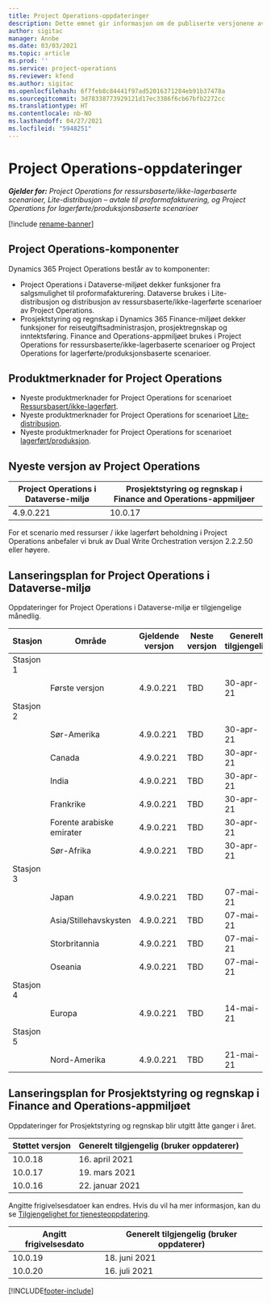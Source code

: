 ```yaml
---
title: Project Operations-oppdateringer
description: Dette emnet gir informasjon om de publiserte versjonene av Dynamics 365 Project Operations.
author: sigitac
manager: Annbe
ms.date: 03/03/2021
ms.topic: article
ms.prod: ''
ms.service: project-operations
ms.reviewer: kfend
ms.author: sigitac
ms.openlocfilehash: 6f7feb8c84441f97ad52016371284eb91b37478a
ms.sourcegitcommit: 3d78338773929121d17ec3386f6cb67bfb2272cc
ms.translationtype: HT
ms.contentlocale: nb-NO
ms.lasthandoff: 04/27/2021
ms.locfileid: "5948251"
---
```

# <a name="project-operations-updates"></a>Project Operations-oppdateringer

_**Gjelder for:** Project Operations for ressursbaserte/ikke-lagerbaserte scenarioer, Lite-distribusjon – avtale til proformafakturering, og Project Operations for lagerførte/produksjonsbaserte scenarioer_

[!include [rename-banner](~/includes/cc-data-platform-banner.md)]

## <a name="project-operations-components"></a>Project Operations-komponenter

Dynamics 365 Project Operations består av to komponenter:

- Project Operations i Dataverse-miljøet dekker funksjoner fra salgsmulighet til proformafakturering. Dataverse brukes i Lite-distribusjon og distribusjon av ressursbaserte/ikke-lagerførte scenarioer av Project Operations.
- Prosjektstyring og regnskap i Dynamics 365 Finance-miljøet dekker funksjoner for reiseutgiftsadministrasjon, prosjektregnskap og inntektsføring. Finance and Operations-appmiljøet brukes i Project Operations for ressursbaserte/ikke-lagerbaserte scenarioer og Project Operations for lagerførte/produksjonsbaserte scenarioer.

## <a name="project-operations-release-notes"></a>Produktmerknader for Project Operations
- Nyeste produktmerknader for Project Operations for scenarioet [Ressursbasert/ikke-lagerført](whats-new-apr-2021-resource-based.md).
- Nyeste produktmerknader for Project Operations for scenarioet [Lite-distribusjon](../pro/whats-new/whats-new-apr-2021-lite.md).
- Nyeste produktmerknader for Project Operations for scenarioet [lagerført/produksjon](../prod-pma/whats-new/whats-new-mar-2021-stocked.md).

## <a name="project-operations-latest-version"></a>Nyeste versjon av Project Operations

| Project Operations i Dataverse-miljø | Prosjektstyring og regnskap i Finance and Operations-appmiljøer | 
| --- | --- |
| 4.9.0.221 | 10.0.17 |

For et scenario med ressurser / ikke lagerført beholdning i Project Operations anbefaler vi bruk av Dual Write Orchestration versjon 2.2.2.50 eller høyere.

## <a name="release-schedule-for-project-operations-on-dataverse-environment"></a>Lanseringsplan for Project Operations i Dataverse-miljø

Oppdateringer for Project Operations i Dataverse-miljø er tilgjengelige månedlig. 

| Stasjon   | Område        | Gjeldende versjon | Neste versjon | Generelt tilgjengelig |
|-----------|---------------|-----------------|--------------|---------------------|
| Stasjon 1 |   &nbsp;      |    &nbsp;       | &nbsp;       |      &nbsp;         |
|   &nbsp;  | Første versjon |  4.9.0.221       | TBD     | 30-apr-21           |
| Stasjon 2 |   &nbsp;      |    &nbsp;       | &nbsp;       |      &nbsp;         |
|   &nbsp;  | Sør-Amerika |  4.9.0.221       | TBD     | 30-apr-21           |
|    &nbsp; | Canada        |  4.9.0.221       | TBD     | 30-apr-21           |
|   &nbsp;  | India         |  4.9.0.221       | TBD     | 30-apr-21           |
|   &nbsp;  | Frankrike         |  4.9.0.221       | TBD     | 30-apr-21           |
|   &nbsp;  | Forente arabiske emirater         |  4.9.0.221       | TBD     | 30-apr-21           |
|   &nbsp;  | Sør-Afrika         |  4.9.0.221       | TBD     | 30-apr-21           |
| Stasjon 3  |      &nbsp;   |     &nbsp;      |     &nbsp;   |      &nbsp;         |
|   &nbsp;  | Japan         |  4.9.0.221       | TBD     | 07-mai-21           |
|   &nbsp;  | Asia/Stillehavskysten  |  4.9.0.221       | TBD     | 07-mai-21           |
|   &nbsp;  | Storbritannia |  4.9.0.221       | TBD     | 07-mai-21           |
|   &nbsp;  | Oseania       |  4.9.0.221       | TBD     | 07-mai-21           |
| Stasjon 4 |     &nbsp;    |     &nbsp;      |     &nbsp;   |      &nbsp;         |
|   &nbsp;  | Europa        |  4.9.0.221       | TBD     | 14-mai-21           |
| Stasjon 5 |     &nbsp;    |     &nbsp;      |     &nbsp;   |      &nbsp;         |
|   &nbsp;  | Nord-Amerika |  4.9.0.221       | TBD     | 21-mai-21           |

## <a name="release-schedule-for-project-management-and-accounting-in-the-finance-and-operations-apps-environment"></a>Lanseringsplan for Prosjektstyring og regnskap i Finance and Operations-appmiljøet

Oppdateringer for Prosjektstyring og regnskap blir utgitt åtte ganger i året.

| Støttet versjon | Generelt tilgjengelig (bruker oppdaterer) |
| --- | --- |
| 10.0.18 | 16. april 2021 |
| 10.0.17 | 19. mars 2021 |
| 10.0.16 | 22. januar 2021 |


Angitte frigivelsesdatoer kan endres. Hvis du vil ha mer informasjon, kan du se [Tilgjengelighet for tjenesteoppdatering](/dynamics365/fin-ops-core/fin-ops/get-started/public-preview-releases?toc=%2fdynamics365%2ffinance%2ftoc.json).

| Angitt frigivelsesdato | Generelt tilgjengelig (bruker oppdaterer) |
| --- | --- |
| 10.0.19 | 18. juni 2021 |
| 10.0.20 | 16. juli 2021 |


[!INCLUDE[footer-include](../includes/footer-banner.md)]